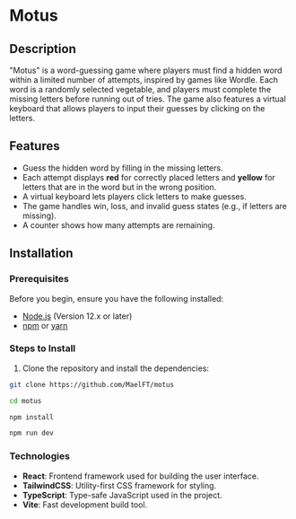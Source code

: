 # Motus

## Description

"Motus" is a word-guessing game where players must find a hidden word within a limited number of attempts, inspired by games like Wordle. Each word is a randomly selected vegetable, and players must complete the missing letters before running out of tries. The game also features a virtual keyboard that allows players to input their guesses by clicking on the letters.

## Features

- Guess the hidden word by filling in the missing letters.
- Each attempt displays **red** for correctly placed letters and **yellow** for letters that are in the word but in the wrong position.
- A virtual keyboard lets players click letters to make guesses.
- The game handles win, loss, and invalid guess states (e.g., if letters are missing).
- A counter shows how many attempts are remaining.

## Installation

### Prerequisites

Before you begin, ensure you have the following installed:

- [Node.js](https://nodejs.org/en/) (Version 12.x or later)
- [npm](https://www.npmjs.com/) or [yarn](https://yarnpkg.com/)

### Steps to Install

1. Clone the repository and install the dependencies:

```bash
git clone https://github.com/MaelFT/motus

cd motus

npm install

npm run dev
```

### Technologies

- **React**: Frontend framework used for building the user interface.
- **TailwindCSS**: Utility-first CSS framework for styling.
- **TypeScript**: Type-safe JavaScript used in the project.
- **Vite**: Fast development build tool.